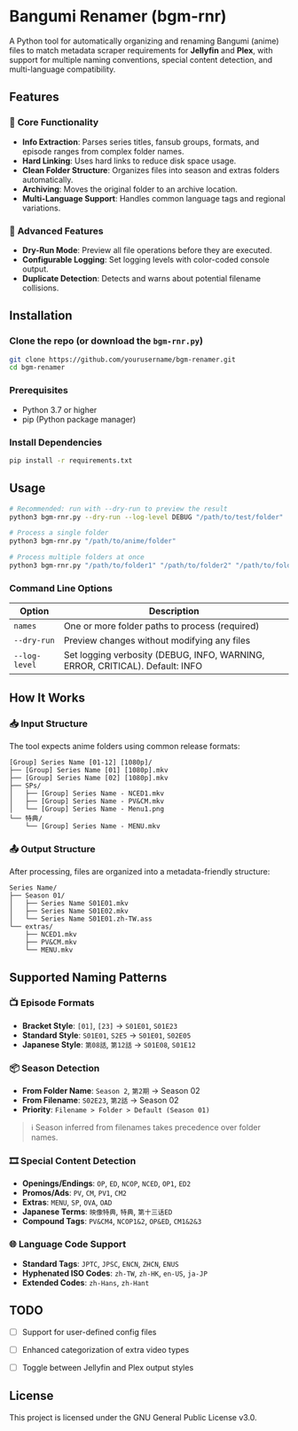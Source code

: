 
# Bangumi Renamer (bgm-rnr)

A Python tool for automatically organizing and renaming Bangumi (anime) files to match metadata scraper requirements for **Jellyfin** and **Plex**, with support for multiple naming conventions, special content detection, and multi-language compatibility.


## Features

### 🎯 **Core Functionality**
- **Info Extraction**: Parses series titles, fansub groups, formats, and episode ranges from complex folder names.
- **Hard Linking**: Uses hard links to reduce disk space usage.
- **Clean Folder Structure**: Organizes files into season and extras folders automatically.
- **Archiving**: Moves the original folder to an archive location.
- **Multi-Language Support**: Handles common language tags and regional variations.

### 🔧 **Advanced Features**
- **Dry-Run Mode**: Preview all file operations before they are executed.
- **Configurable Logging**: Set logging levels with color-coded console output.
- **Duplicate Detection**: Detects and warns about potential filename collisions.


## Installation
### Clone the repo (or download the `bgm-rnr.py`)

```bash
git clone https://github.com/yourusername/bgm-renamer.git
cd bgm-renamer
```

### Prerequisites
- Python 3.7 or higher
- pip (Python package manager)

### Install Dependencies
```bash
pip install -r requirements.txt
````

## Usage

```bash
# Recommended: run with --dry-run to preview the result
python3 bgm-rnr.py --dry-run --log-level DEBUG "/path/to/test/folder"

# Process a single folder
python3 bgm-rnr.py "/path/to/anime/folder"

# Process multiple folders at once
python3 bgm-rnr.py "/path/to/folder1" "/path/to/folder2" "/path/to/folder3"
```

### Command Line Options

| Option        | Description                                                                  |
| ------------- | ---------------------------------------------------------------------------- |
| `names`       | One or more folder paths to process (required)                               |
| `--dry-run`   | Preview changes without modifying any files                                  |
| `--log-level` | Set logging verbosity (DEBUG, INFO, WARNING, ERROR, CRITICAL). Default: INFO |



## How It Works

### 📥 Input Structure

The tool expects anime folders using common release formats:

```
[Group] Series Name [01-12] [1080p]/
├── [Group] Series Name [01] [1080p].mkv
├── [Group] Series Name [02] [1080p].mkv
├── SPs/
│   ├── [Group] Series Name - NCED1.mkv
│   ├── [Group] Series Name - PV&CM.mkv
│   └── [Group] Series Name - Menu1.png
└── 特典/
    └── [Group] Series Name - MENU.mkv
```

### 📤 Output Structure

After processing, files are organized into a metadata-friendly structure:

```
Series Name/
├── Season 01/
│   ├── Series Name S01E01.mkv
│   ├── Series Name S01E02.mkv
│   └── Series Name S01E01.zh-TW.ass
└── extras/
    ├── NCED1.mkv
    ├── PV&CM.mkv
    └── MENU.mkv
```

## Supported Naming Patterns

### 📺 Episode Formats

* **Bracket Style**: `[01]`, `[23]` → `S01E01`, `S01E23`
* **Standard Style**: `S01E01`, `S2E5` → `S01E01`, `S02E05`
* **Japanese Style**: `第08話`, `第12話` → `S01E08`, `S01E12`

### 📦 Season Detection

* **From Folder Name**: `Season 2`, `第2期` → Season 02
* **From Filename**: `S02E23`, `第2話` → Season 02
* **Priority**:
  `Filename > Folder > Default (Season 01)`

> ℹ️ Season inferred from filenames takes precedence over folder names.

### 🎞️ Special Content Detection

* **Openings/Endings**: `OP`, `ED`, `NCOP`, `NCED`, `OP1`, `ED2`
* **Promos/Ads**: `PV`, `CM`, `PV1`, `CM2`
* **Extras**: `MENU`, `SP`, `OVA`, `OAD`
* **Japanese Terms**: `映像特典`, `特典`, `第十三话ED`
* **Compound Tags**: `PV&CM4`, `NCOP1&2`, `OP&ED`, `CM1&2&3`

### 🌐 Language Code Support

* **Standard Tags**: `JPTC`, `JPSC`, `ENCN`, `ZHCN`, `ENUS`
* **Hyphenated ISO Codes**: `zh-TW`, `zh-HK`, `en-US`, `ja-JP`
* **Extended Codes**: `zh-Hans`, `zh-Hant`


## TODO

* [ ] Support for user-defined config files
* [ ] Enhanced categorization of extra video types
* [ ] Toggle between Jellyfin and Plex output styles


## License
This project is licensed under the GNU General Public License v3.0.
